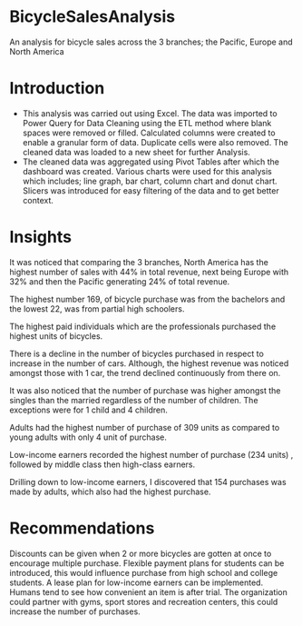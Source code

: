 # BicycleSalesAnalysis
An analysis for bicycle sales across the 3 branches; the Pacific, Europe and North America

# Introduction
- This analysis was carried out using Excel. The data was imported to Power Query for Data Cleaning using the ETL method where blank spaces were removed or filled. Calculated columns were created to enable a granular form of data. Duplicate cells were also removed. The cleaned data was loaded to a new sheet for further Analysis.
- The cleaned data was aggregated using Pivot Tables after which the dashboard was created. Various charts were used for this analysis which includes; line graph, bar chart, column chart and donut chart. Slicers was introduced for easy filtering of the data and to get better context.

# Insights
It was noticed that comparing the 3 branches, North America has the highest number of sales with 44% in total revenue, next being Europe with 32% and then the Pacific generating 24% of total revenue.

The highest number 169, of bicycle purchase was from the bachelors and the lowest 22, was from partial high schoolers. 

The highest paid individuals which are the professionals purchased the highest units of bicycles.

There is a decline in the number of bicycles purchased in respect to increase in the number of cars. Although, the highest revenue was noticed amongst those with 1 car, the trend declined continuously from there on.

It was also noticed that the number of purchase was higher amongst the singles than the married regardless of the number of children. The exceptions were for 1 child and 4 children.

Adults had the highest number of purchase of 309 units as compared to young adults with only 4 unit of purchase.

Low-income earners recorded the highest number of purchase (234 units) , followed by middle class then high-class earners.

Drilling down to low-income earners, I discovered that 154 purchases was made by adults, which also had the highest purchase.

# Recommendations
Discounts can be given when 2 or more bicycles are gotten at once to encourage multiple purchase.
Flexible payment plans for students can be introduced, this would influence purchase from high school and college students.
A lease plan for low-income earners can be implemented. Humans tend to see how convenient an item is after trial.
The organization could partner with gyms, sport stores and recreation centers, this could increase the number of purchases.



